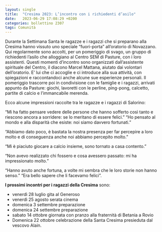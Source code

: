 ```yaml
---
layout: single
title:  "Cresima 2023: L’incontro con i richiedenti d’asilo"
date:   2023-06-29 17:08:29 +0200
categories: bollettino 2307
tags: Comunità
---
```



Durante la Settimana Santa le ragazze e i ragazzi che si preparano alla Cresima hanno vissuto uno speciale “fuori-porta” all’oratorio di Novazzano. Qui regolarmente sono accolti, per un pomeriggio di svago, un gruppo di richiedenti l’asilo che alloggiano al Centro SEM di Pasture, con i loro assistenti.  Questi momenti d’incontro sono organizzati dall’assistente spirituale del Centro, il diacono Marcel Mattana, aiutato dai volontari dell’oratorio. E’ lui che ci accoglie e ci introduce alla sua attività, con spiegazioni e raccontandoci anche alcune sue esperienze personali. Il pomeriggio trascorre poi in condivisione con le famiglie e i ragazzi, arrivati appunto da Pasture: giochi, lavoretti con le perline, ping-pong, calcetto, partite di calcio e l’immancabile merenda.

Ecco alcune impressioni raccolte tra le ragazze e i ragazzi di Salorino:

“Mi ha fatto pensare vedere delle persone che hanno sofferto così tanto e riescono ancora a sorridere: se lo meritano di essere felici.”
“Ho pensato al mondo e alla disparità che esiste: noi siamo davvero fortunati.”

“Abbiamo dato poco, è bastata la nostra presenza
per far percepire a loro molto e di conseguenza anche
noi abbiamo percepito molto.”

“Mi è piaciuto giocare a calcio insieme, sono tornato a casa contento.”

“Non avevo realizzato chi fossero e cosa avessero passato: mi ha impressionato molto.”

“Hanno avuto anche fortuna, a volte mi sembra che le loro storie non hanno senso.”
“Era bello sapere che li facevamo felici”.

**I prossimi incontri per i ragazzi della Cresima** sono:

- venerdì 28 luglio gita al Generoso 
- venerdì 25 agosto serata cinema 
- domenica 3 settembre preparazione 
- domenica 24 settembre preparazione 
- sabato 14 ottobre giornata con pranzo alla fraternità di Betania a Rovio
- Domenica 22 ottobre celebrazione della Santa Cresima presieduta dal vescovo Alain.

